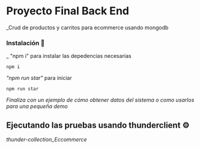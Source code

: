 

# Proyecto Final Back End


_Crud de productos y carritos para ecommerce usando mongodb


### Instalación 🔧

_
"npm i" para instalar las depedencias necesarias


```
npm i
```

_"npm run star"_ para iniciar

```
npm run star
```

_Finaliza con un ejemplo de cómo obtener datos del sistema o como usarlos para una pequeña demo_

## Ejecutando las pruebas usando thunderclient ⚙️

_thunder-collection_Eccommerce_

